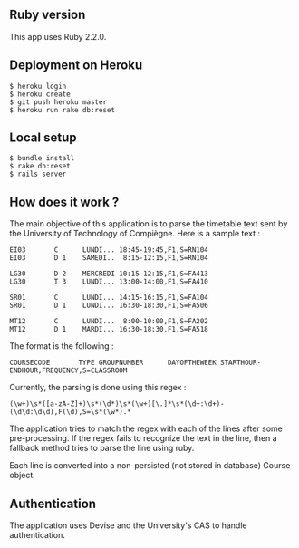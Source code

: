 ## Ruby version
This app uses Ruby 2.2.0.

## Deployment on Heroku
    $ heroku login
    $ heroku create
    $ git push heroku master
    $ heroku run rake db:reset

## Local setup
    $ bundle install
    $ rake db:reset
    $ rails server

## How does it work ?
The main objective of this application is to parse the timetable text sent by the University of Technology of Compiègne.
Here is a sample text :

    EI03       C      LUNDI... 18:45-19:45,F1,S=RN104
    EI03       D 1    SAMEDI..  8:15-12:15,F1,S=RN104

    LG30       D 2    MERCREDI 10:15-12:15,F1,S=FA413
    LG30       T 3    LUNDI... 13:00-14:00,F1,S=FA410

    SR01       C      LUNDI... 14:15-16:15,F1,S=FA104
    SR01       D 1    LUNDI... 16:30-18:30,F1,S=FA506

    MT12       C      LUNDI...  8:00-10:00,F1,S=FA202
    MT12       D 1    MARDI... 16:30-18:30,F1,S=FA518

The format is the following :

    COURSECODE       TYPE GROUPNUMBER      DAYOFTHEWEEK STARTHOUR-ENDHOUR,FREQUENCY,S=CLASSROOM

Currently, the parsing is done using this regex :

    (\w+)\s*([a-zA-Z]+)\s*(\d*)\s*(\w+)[\.]*\s*(\d+:\d+)-(\d\d:\d\d),F(\d),S=\s*(\w*).*
 
The application tries to match the regex with each of the lines after some pre-processing.
If the regex fails to recognize the text in the line, then a fallback method tries to parse the line using ruby.

Each line is converted into a non-persisted (not stored in database) Course object.

## Authentication
The application uses Devise and the University's CAS to handle authentication.

